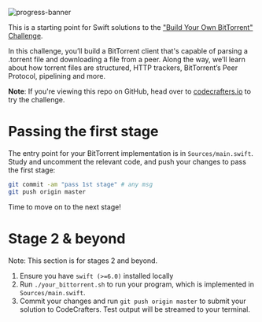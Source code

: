 ![progress-banner](https://codecrafters.io/landing/images/default_progress_banners/bittorrent.png)

This is a starting point for Swift solutions to the
["Build Your Own BitTorrent" Challenge](https://app.codecrafters.io/courses/bittorrent/overview).

In this challenge, you’ll build a BitTorrent client that's capable of parsing a
.torrent file and downloading a file from a peer. Along the way, we’ll learn
about how torrent files are structured, HTTP trackers, BitTorrent’s Peer
Protocol, pipelining and more.

**Note**: If you're viewing this repo on GitHub, head over to
[codecrafters.io](https://codecrafters.io) to try the challenge.

# Passing the first stage

The entry point for your BitTorrent implementation is in `Sources/main.swift`.
Study and uncomment the relevant code, and push your changes to pass the first
stage:

```sh
git commit -am "pass 1st stage" # any msg
git push origin master
```

Time to move on to the next stage!

# Stage 2 & beyond

Note: This section is for stages 2 and beyond.

1. Ensure you have `swift (>=6.0)` installed locally
1. Run `./your_bittorrent.sh` to run your program, which is implemented in
   `Sources/main.swift`.
1. Commit your changes and run `git push origin master` to submit your solution
   to CodeCrafters. Test output will be streamed to your terminal.
